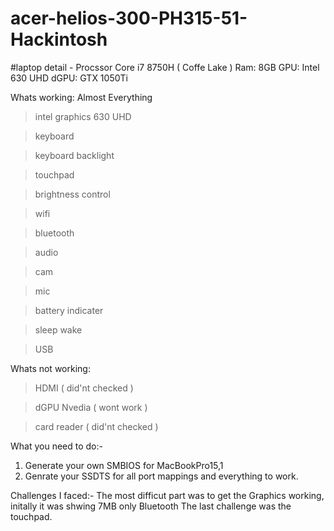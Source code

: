 # acer-helios-300-PH315-51-Hackintosh
#laptop detail - 
Procssor Core i7 8750H  ( Coffe Lake )
Ram: 8GB
GPU: Intel 630 UHD
dGPU: GTX 1050Ti



Whats working:
Almost Everything

>intel graphics 630 UHD

>keyboard

>keyboard backlight

>touchpad

>brightness control

>wifi

>bluetooth

>audio

>cam

>mic

>battery indicater

>sleep wake

>USB



Whats not working:

>HDMI ( did'nt checked )

>dGPU Nvedia ( wont work )

>card reader ( did'nt checked )


What you need to do:-
1. Generate your own SMBIOS for MacBookPro15,1
2. Genrate your SSDTS for all port mappings and everything to work.

Challenges I faced:-
The most difficut part was to get the Graphics working, initally it was shwing 7MB only
Bluetooth
The last challenge was the touchpad.






